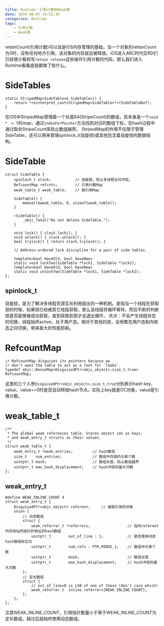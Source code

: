 ```yaml
---
title: Runtime：引用计数和Weak表
date: 2019-06-07 14:52:34
categories: Runtime
tags:
    - 引用计数
    - Weak表
---
```

retainCount(引用计数)可以说是iOS内存管理的基础，当一个对象的retianCount为0时，没有任何地方引用，该对象的内存就会被释放。iOS进入ARC时代后RD们已经很少看和写`retain release`这些操作引用计数的代码，那么我们进入Runtime看看底层都做了些什么。
# SideTables
```
static StripedMap<SideTable>& SideTables() {
    return *reinterpret_cast<StripedMap<SideTable>*>(SideTableBuf);
}
```
在iOS中StripedMap管理着一个长度64(StripeCount)的数组，其本身是一个`void * -> T`的map，通过`indexForPointer`方法找到对应的数组下标，在hash过程中通过取余StripeCount来防止数组越界。
StripedMap的作用不仅限于管理SideTable，还可以用来管理spinlock_t(自旋锁)或其他包含着自旋锁的数据结构。

# SideTable
```
struct SideTable {
    spinlock_t slock;           // 自旋锁，防止多线程访问冲突。
    RefcountMap refcnts;        // 引用计数Map
    weak_table_t weak_table;    // 弱引用Map

    SideTable() {
        memset(&weak_table, 0, sizeof(weak_table));
    }

    ~SideTable() {
        _objc_fatal("Do not delete SideTable.");
    }

    void lock() { slock.lock(); }
    void unlock() { slock.unlock(); }
    bool trylock() { return slock.trylock(); }

    // Address-ordered lock discipline for a pair of side tables.

    template<bool HaveOld, bool HaveNew>
    static void lockTwo(SideTable *lock1, SideTable *lock2);
    template<bool HaveOld, bool HaveNew>
    static void unlockTwo(SideTable *lock1, SideTable *lock2);
};
```

## spinlock_t
自旋锁，是为了解决多线程资源互斥利用提出的一种机制。是指当一个线程在获取锁的时候，如果锁已经被其它线程获取，那么该线程将循环等待，然后不断的判断锁是否能够被成功获取，直到获取到锁才会退出循环。
优点：不会产生线程状态的切换，线程始终active，处于用户态。相对于其他的锁，会频繁在用户态和内核态之间切换，带来极大的性能损耗。

# RefcountMap
```
// RefcountMap disguises its pointers because we 
// don't want the table to act as a root for `leaks`.
typedef objc::DenseMap<DisguisedPtr<objc_object>,size_t,true> RefcountMap;
```
这里的三个入参`DisguisedPtr<objc_object>,size_t,true`分别表示hash key、value、value==0时是否自动释放hash节点。实际上key就是OC对象，value是引用计数。

# weak_table_t
```
/**
 * The global weak references table. Stores object ids as keys,
 * and weak_entry_t structs as their values.
 */
struct weak_table_t {
    weak_entry_t *weak_entries;         // hash数组
    size_t    num_entries;              // 数组中存放的元素个数
    uintptr_t mask;                     // 数组长度，防止数组越界
    uintptr_t max_hash_displacement;    // hash冲突的最大次数
};
```

## weak_entry_t
```
#define WEAK_INLINE_COUNT 4
struct weak_entry_t {
    DisguisedPtr<objc_object> referent;     // 被弱引用的对象
    union {
        // 动态数组
        struct {
            weak_referrer_t *referrers;                 // 指向referent内存地址的指针的地址的hash数组
            uintptr_t        out_of_line : 1;           // 是否使用动态hash数组标记为
            uintptr_t        num_refs : PTR_MINUS_1;    // 数组中元素个数
            uintptr_t        mask;                      // 数组长度
            uintptr_t        max_hash_displacement;     // hash冲突的最大次数
        };
        // 定长数组
        struct {
            // out_of_line=0 is LSB of one of these (don't care which)
            weak_referrer_t  inline_referrers[WEAK_INLINE_COUNT];
        };
    };
};
```
注意WEAK_INLINE_COUNT，引用指针数量小于等于WEAK_INLINE_COUNT为定长数组，超过后就始终使用动态数组。


